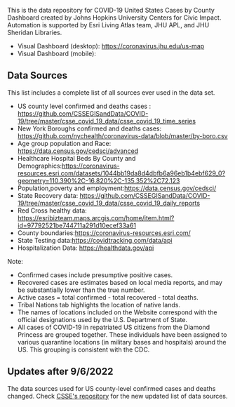 This is the data repository for COVID-19 United States Cases by County Dashboard created by Johns Hopkins University Centers for Civic Impact. Automation is supported by Esri Living Atlas team, JHU APL, and JHU Sheridan Libraries. 

- Visual Dashboard (desktop): https://coronavirus.jhu.edu/us-map
- Visual Dashboard (mobile): 

## Data Sources
This list includes a complete list of all sources ever used in the data set.

- US county level confirmed and deaths cases : https://github.com/CSSEGISandData/COVID-19/tree/master/csse_covid_19_data/csse_covid_19_time_series
- New York Boroughs confirmed and deaths cases: https://github.com/nychealth/coronavirus-data/blob/master/by-boro.csv
- Age group population and Race: https://data.census.gov/cedsci/advanced
- Healthcare Hospital Beds By County and Demographics:https://coronavirus-resources.esri.com/datasets/1044bb19da8d4dbfb6a96eb1b4ebf629_0?geometry=110.390%2C-16.820%2C-135.352%2C72.123
- Population,poverty and employment:https://data.census.gov/cedsci/
- State Recovery data: https://github.com/CSSEGISandData/COVID-19/tree/master/csse_covid_19_data/csse_covid_19_daily_reports
- Red Cross healthy data: https://esribizteam.maps.arcgis.com/home/item.html?id=97792521be744711a291d10ecef33a61
- County boundaries:https://coronavirus-resources.esri.com/
- State Testing data:https://covidtracking.com/data/api
- Hospitalization Data: https://healthdata.gov/api

Note: 
- Confirmed cases include presumptive positive cases.
- Recovered cases are estimates based on local media reports, and may be substantially lower than the true number. 
- Active cases = total confirmed - total recovered - total deaths. 
- Tribal Nations tab highlights the location of native lands.
- The names of locations included on the Website correspond with the official designations used by the U.S. Department of State.
- All cases of COVID-19 in repatriated US citizens from the Diamond Princess are grouped together. These individuals have been assigned to various quarantine locations (in military bases and hospitals) around the US. This grouping is consistent with the CDC.

## Updates after 9/6/2022
The data sources used for US county-level confirmed cases and deaths changed. Check [CSSE's repository](https://github.com/CSSEGISandData/COVID-19/tree/master/csse_covid_19_data) for the new updated list of data sources. 
